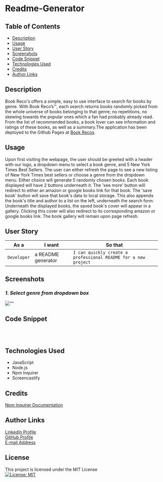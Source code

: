 # Readme-Generator


## Table of Contents
* [Description](#description)
* [Usage](#usage)
* [User Story](#user-story)
* [Screenshots](#screenshots)
* [Code Snippet](#code-snippet)
* [Technologies Used](#technologies-used)
* [Credits](#credits)
* [Author Links](#author-links)


## Description

Book Reco's offers a simple, easy to use interface to search for books by genre. With Book Reco’s™, each search returns books randomly picked from the whole universe of books belonging to that genre; no repetitions, no skewing towards the popular ones which a fan had probably already read. From the list of recommended books, a book lover can see information and ratings of these books, as well as a summary.The application has been deployed to the Github Pages at [Book Recos](https://sbhikshe.github.io/Book-Recos/).


## Usage

Upon first visiting the webpage, the user should be greeted with a header with our logo, a dropdown menu to select a book genre, and 5 New York Times Best Sellers.
The user can either refresh the page to see a new listing of New York Times best sellers or choose a genre from the dropdown menu. Either choice will generate 5 randomly chosen books. 
Each book displayed will have 2 buttons underneath it. The 'see more' button will redirect to either an amazon or google books link for that book. The 'save book' button will save that book's data to local storage. This also appends the book's title and author to a list on the left, underneath the search form. Underneath the displayed books, the saved book's cover will appear in a gallery. Clicking this cover will also redirect to its corresponding amazon or google books link. The book gallery will remain upon page refresh.


## User Story

| As a         | I want                  | So that   
| ------------ | ----------------------- | ------------    |
| `Developer`  | a README generator      | `I can quickly create a professional README for a new project` |


## Screenshots

### *1. Select genre from dropdown box*
![""](./assets/.png)


## Code Snippet

### 
#### 
```
  
  
```


## Technologies Used

- JavaScript
- Node.js
- Npm Inquirer
- Screencastify


## Credits
[Npm Inquirer Documentation](https://www.npmjs.com/package/inquirer/v/8.2.4#methods)


## Author Links

[LinkedIn Profile](https://www.linkedin.com/in/mehmet-musabeyo%C4%9Flu-788758a8/)
<br/>
[GitHub Profile](https://github.com/MehmetMusabeyoglu)
<br/>
[E-mail Address](mailto:mehmetmusabeyoglu@gmail.com) 

 ## License 
 This project is licensed under the MIT License 
 <br>
 [![License: MIT](https://img.shields.io/badge/License-MIT-yellow.svg)](https://opensource.org/licenses/MIT)
